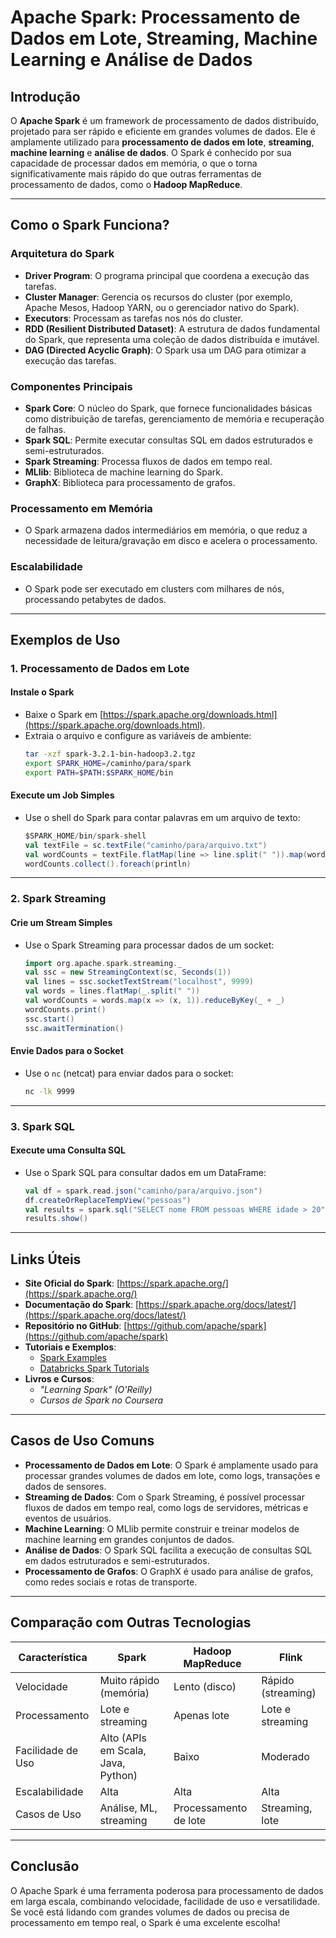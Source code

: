 # Apache Spark: Processamento de Dados em Lote, Streaming, Machine Learning e Análise de Dados

## Introdução
O **Apache Spark** é um framework de processamento de dados distribuído, projetado para ser rápido e eficiente em grandes volumes de dados. Ele é amplamente utilizado para **processamento de dados em lote**, **streaming**, **machine learning** e **análise de dados**. O Spark é conhecido por sua capacidade de processar dados em memória, o que o torna significativamente mais rápido do que outras ferramentas de processamento de dados, como o **Hadoop MapReduce**.

---

## Como o Spark Funciona?

### Arquitetura do Spark
- **Driver Program**: O programa principal que coordena a execução das tarefas.
- **Cluster Manager**: Gerencia os recursos do cluster (por exemplo, Apache Mesos, Hadoop YARN, ou o gerenciador nativo do Spark).
- **Executors**: Processam as tarefas nos nós do cluster.
- **RDD (Resilient Distributed Dataset)**: A estrutura de dados fundamental do Spark, que representa uma coleção de dados distribuída e imutável.
- **DAG (Directed Acyclic Graph)**: O Spark usa um DAG para otimizar a execução das tarefas.

### Componentes Principais
- **Spark Core**: O núcleo do Spark, que fornece funcionalidades básicas como distribuição de tarefas, gerenciamento de memória e recuperação de falhas.
- **Spark SQL**: Permite executar consultas SQL em dados estruturados e semi-estruturados.
- **Spark Streaming**: Processa fluxos de dados em tempo real.
- **MLlib**: Biblioteca de machine learning do Spark.
- **GraphX**: Biblioteca para processamento de grafos.

### Processamento em Memória
- O Spark armazena dados intermediários em memória, o que reduz a necessidade de leitura/gravação em disco e acelera o processamento.

### Escalabilidade
- O Spark pode ser executado em clusters com milhares de nós, processando petabytes de dados.

---

## Exemplos de Uso

### 1. Processamento de Dados em Lote
#### Instale o Spark
- Baixe o Spark em [https://spark.apache.org/downloads.html](https://spark.apache.org/downloads.html).
- Extraia o arquivo e configure as variáveis de ambiente:
  ```bash
  tar -xzf spark-3.2.1-bin-hadoop3.2.tgz
  export SPARK_HOME=/caminho/para/spark
  export PATH=$PATH:$SPARK_HOME/bin
  ```

#### Execute um Job Simples
- Use o shell do Spark para contar palavras em um arquivo de texto:
  ```scala
  $SPARK_HOME/bin/spark-shell
  val textFile = sc.textFile("caminho/para/arquivo.txt")
  val wordCounts = textFile.flatMap(line => line.split(" ")).map(word => (word, 1)).reduceByKey(_ + _)
  wordCounts.collect().foreach(println)
  ```

---

### 2. Spark Streaming
#### Crie um Stream Simples
- Use o Spark Streaming para processar dados de um socket:
  ```scala
  import org.apache.spark.streaming._
  val ssc = new StreamingContext(sc, Seconds(1))
  val lines = ssc.socketTextStream("localhost", 9999)
  val words = lines.flatMap(_.split(" "))
  val wordCounts = words.map(x => (x, 1)).reduceByKey(_ + _)
  wordCounts.print()
  ssc.start()
  ssc.awaitTermination()
  ```

#### Envie Dados para o Socket
- Use o `nc` (netcat) para enviar dados para o socket:
  ```bash
  nc -lk 9999
  ```

---

### 3. Spark SQL
#### Execute uma Consulta SQL
- Use o Spark SQL para consultar dados em um DataFrame:
  ```scala
  val df = spark.read.json("caminho/para/arquivo.json")
  df.createOrReplaceTempView("pessoas")
  val results = spark.sql("SELECT nome FROM pessoas WHERE idade > 20")
  results.show()
  ```

---

## Links Úteis
- **Site Oficial do Spark**: [https://spark.apache.org/](https://spark.apache.org/)
- **Documentação do Spark**: [https://spark.apache.org/docs/latest/](https://spark.apache.org/docs/latest/)
- **Repositório no GitHub**: [https://github.com/apache/spark](https://github.com/apache/spark)
- **Tutoriais e Exemplos**:
  - [Spark Examples](https://spark.apache.org/examples.html)
  - [Databricks Spark Tutorials](https://docs.databricks.com/getting-started/spark/index.html)
- **Livros e Cursos**:
  - *"Learning Spark" (O'Reilly)*
  - *Cursos de Spark no Coursera*

---

## Casos de Uso Comuns
- **Processamento de Dados em Lote**: O Spark é amplamente usado para processar grandes volumes de dados em lote, como logs, transações e dados de sensores.
- **Streaming de Dados**: Com o Spark Streaming, é possível processar fluxos de dados em tempo real, como logs de servidores, métricas e eventos de usuários.
- **Machine Learning**: O MLlib permite construir e treinar modelos de machine learning em grandes conjuntos de dados.
- **Análise de Dados**: O Spark SQL facilita a execução de consultas SQL em dados estruturados e semi-estruturados.
- **Processamento de Grafos**: O GraphX é usado para análise de grafos, como redes sociais e rotas de transporte.

---

## Comparação com Outras Tecnologias
| Característica       | Spark             | Hadoop MapReduce  | Flink             |
|----------------------|-------------------|-------------------|-------------------|
| Velocidade           | Muito rápido (memória) | Lento (disco)     | Rápido (streaming) |
| Processamento        | Lote e streaming  | Apenas lote       | Lote e streaming  |
| Facilidade de Uso    | Alto (APIs em Scala, Java, Python) | Baixo | Moderado          |
| Escalabilidade       | Alta              | Alta              | Alta              |
| Casos de Uso         | Análise, ML, streaming | Processamento de lote | Streaming, lote |

---

## Conclusão
O Apache Spark é uma ferramenta poderosa para processamento de dados em larga escala, combinando velocidade, facilidade de uso e versatilidade. Se você está lidando com grandes volumes de dados ou precisa de processamento em tempo real, o Spark é uma excelente escolha!
